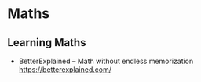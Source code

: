 # Maths

## Learning Maths

* BetterExplained &#8211; Math without endless memorization
  https://betterexplained.com/
